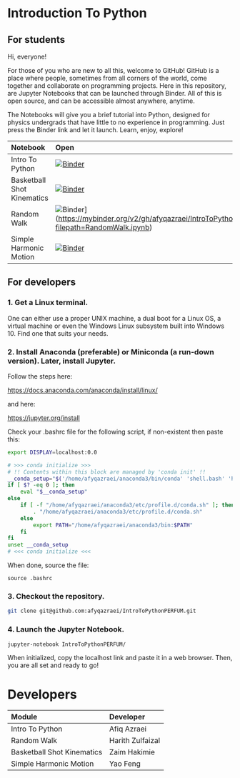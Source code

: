 # Introduction To Python

## For students

Hi, everyone!

For those of you who are new to all this, welcome to GitHub! GitHub is a place where people, sometimes from all corners of the world, come together and collaborate on programming projects. Here in this repository, are Jupyter Notebooks that can be launched through Binder. All of this is open source, and can be accessible almost anywhere, anytime. 

The Notebooks will give you a brief tutorial into Python, designed for physics undergrads that have little to no experience in programming. Just press the Binder link and let it launch. Learn, enjoy, explore!

|Notebook|Open|
|:--|:--|
|Intro To Python|[![Binder](https://mybinder.org/badge_logo.svg)](https://mybinder.org/v2/gh/afyqazraei/IntroToPythonPERFUM/master?filepath=Intro_To_Python.ipynb)|
|Basketball Shot Kinematics|[![Binder](https://mybinder.org/badge_logo.svg)](https://mybinder.org/v2/gh/afyqazraei/IntroToPythonPERFUM/master?filepath=BasketballKinematics.ipynb)|
|Random Walk|![Binder](https://mybinder.org/badge_logo.svg)](https://mybinder.org/v2/gh/afyqazraei/IntroToPythonPERFUM/master?filepath=RandomWalk.ipynb)|
|Simple Harmonic Motion|[![Binder](https://mybinder.org/badge_logo.svg)](https://mybinder.org/v2/gh/afyqazraei/IntroToPythonPERFUM/master?filepath=SHM.ipynb)|

## For developers

### 1. Get a Linux terminal.

One can either use a proper UNIX machine, a dual boot for a Linux OS, a virtual machine or even the Windows Linux subsystem built into Windows 10. Find one that suits your needs.

### 2. Install Anaconda (preferable) or Miniconda (a run-down version). Later, install Jupyter.

Follow the steps here:

https://docs.anaconda.com/anaconda/install/linux/

and here:

https://jupyter.org/install

Check your .bashrc file for the following script, if non-existent then paste this:

```bash
export DISPLAY=localhost:0.0

# >>> conda initialize >>>
# !! Contents within this block are managed by 'conda init' !!
__conda_setup="$('/home/afyqazraei/anaconda3/bin/conda' 'shell.bash' 'hook' 2> /dev/null)"
if [ $? -eq 0 ]; then
    eval "$__conda_setup"
else
    if [ -f "/home/afyqazraei/anaconda3/etc/profile.d/conda.sh" ]; then
        . "/home/afyqazraei/anaconda3/etc/profile.d/conda.sh"
    else
        export PATH="/home/afyqazraei/anaconda3/bin:$PATH"
    fi
fi
unset __conda_setup
# <<< conda initialize <<<

```

When done, source the file:

```
source .bashrc
```

### 3. Checkout the repository.

```bash
git clone git@github.com:afyqazraei/IntroToPythonPERFUM.git 
```

### 4. Launch the Jupyter Notebook.

```bash
jupyter-notebook IntroToPythonPERFUM/
```

When initialized, copy the localhost link and paste it in a web browser. Then, you are all set and ready to go!

# Developers

|Module|Developer|
|:--|:--|
|Intro To Python| Afiq Azraei |
| Random Walk | Harith Zulfaizal |
| Basketball Shot Kinematics | Zaim Hakimie |
| Simple Harmonic Motion | Yao Feng |
